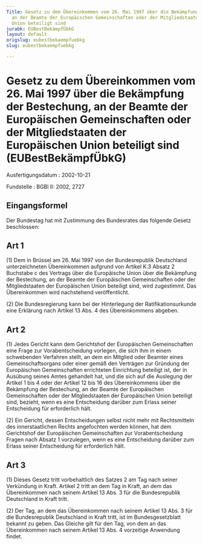 ```yaml
---
Title: Gesetz zu dem Übereinkommen vom 26. Mai 1997 über die Bekämpfung der Bestechung,
  an der Beamte der Europäischen Gemeinschaften oder der Mitgliedstaaten der Europäischen
  Union beteiligt sind
jurabk: EUBestBekämpfÜbkG
layout: default
origslug: eubestbekaempfuebkg
slug: eubestbekaempfuebkg

---
```


# Gesetz zu dem Übereinkommen vom 26. Mai 1997 über die Bekämpfung der Bestechung, an der Beamte der Europäischen Gemeinschaften oder der Mitgliedstaaten der Europäischen Union beteiligt sind (EUBestBekämpfÜbkG)

Ausfertigungsdatum
:   2002-10-21

Fundstelle
:   BGBl II: 2002, 2727



## Eingangsformel

Der Bundestag hat mit Zustimmung des Bundesrates das folgende Gesetz
beschlossen:


## Art 1

(1) Dem in Brüssel am 26. Mai 1997 von der Bundesrepublik Deutschland
unterzeichneten Übereinkommen aufgrund von Artikel K.3 Absatz 2
Buchstabe c des Vertrags über die Europäische Union über die
Bekämpfung der Bestechung, an der Beamte der Europäischen
Gemeinschaften oder der Mitgliedstaaten der Europäischen Union
beteiligt sind, wird zugestimmt. Das Übereinkommen wird nachstehend
veröffentlicht.

(2) Die Bundesregierung kann bei der Hinterlegung der
Ratifikationsurkunde eine Erklärung nach Artikel 13 Abs. 4 des
Übereinkommens abgeben.


## Art 2

(1) Jedes Gericht kann dem Gerichtshof der Europäischen Gemeinschaften
eine Frage zur Vorabentscheidung vorlegen, die sich ihm in einem
schwebenden Verfahren stellt, an dem ein Mitglied oder Beamter eines
Gemeinschaftsorgans oder einer gemäß den Verträgen zur Gründung der
Europäischen Gemeinschaften errichteten Einrichtung beteiligt ist, der
in Ausübung seines Amtes gehandelt hat, und die sich auf die Auslegung
der Artikel 1 bis 4 oder der Artikel 12 bis 16 des Übereinkommens über
die Bekämpfung der Bestechung, an der Beamte der Europäischen
Gemeinschaften oder der Mitgliedstaaten der Europäischen Union
beteiligt sind, bezieht, wenn es eine Entscheidung darüber zum Erlass
seiner Entscheidung für erforderlich hält.

(2) Ein Gericht, dessen Entscheidungen selbst nicht mehr mit
Rechtsmitteln des innerstaatlichen Rechts angefochten werden können,
hat dem Gerichtshof der Europäischen Gemeinschaften zur
Vorabentscheidung Fragen nach Absatz 1 vorzulegen, wenn es eine
Entscheidung darüber zum Erlass seiner Entscheidung für erforderlich
hält.


## Art 3

(1) Dieses Gesetz tritt vorbehaltlich des Satzes 2 am Tag nach seiner
Verkündung in Kraft. Artikel 2 tritt an dem Tag in Kraft, an dem das
Übereinkommen nach seinem Artikel 13 Abs. 3 für die Bundesrepublik
Deutschland in Kraft tritt.

(2) Der Tag, an dem das Übereinkommen nach seinem Artikel 13 Abs. 3
für die Bundesrepublik Deutschland in Kraft tritt, ist im
Bundesgesetzblatt bekannt zu geben. Das Gleiche gilt für den Tag, von
dem an das Übereinkommen nach seinem Artikel 13 Abs. 4 vorzeitige
Anwendung findet.

